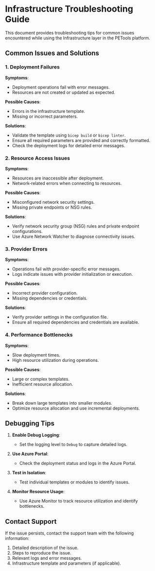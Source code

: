 # Infrastructure Troubleshooting Guide

This document provides troubleshooting tips for common issues encountered while using the Infrastructure layer in the PETools platform.

## Common Issues and Solutions

### 1. Deployment Failures

**Symptoms**:
- Deployment operations fail with error messages.
- Resources are not created or updated as expected.

**Possible Causes**:
- Errors in the infrastructure template.
- Missing or incorrect parameters.

**Solutions**:
- Validate the template using `bicep build` or `bicep linter`.
- Ensure all required parameters are provided and correctly formatted.
- Check the deployment logs for detailed error messages.

### 2. Resource Access Issues

**Symptoms**:
- Resources are inaccessible after deployment.
- Network-related errors when connecting to resources.

**Possible Causes**:
- Misconfigured network security settings.
- Missing private endpoints or NSG rules.

**Solutions**:
- Verify network security group (NSG) rules and private endpoint configurations.
- Use Azure Network Watcher to diagnose connectivity issues.

### 3. Provider Errors

**Symptoms**:
- Operations fail with provider-specific error messages.
- Logs indicate issues with provider initialization or execution.

**Possible Causes**:
- Incorrect provider configuration.
- Missing dependencies or credentials.

**Solutions**:
- Verify provider settings in the configuration file.
- Ensure all required dependencies and credentials are available.

### 4. Performance Bottlenecks

**Symptoms**:
- Slow deployment times.
- High resource utilization during operations.

**Possible Causes**:
- Large or complex templates.
- Inefficient resource allocation.

**Solutions**:
- Break down large templates into smaller modules.
- Optimize resource allocation and use incremental deployments.

## Debugging Tips

1. **Enable Debug Logging**:
   - Set the logging level to `Debug` to capture detailed logs.

2. **Use Azure Portal**:
   - Check the deployment status and logs in the Azure Portal.

3. **Test in Isolation**:
   - Test individual templates or modules to identify issues.

4. **Monitor Resource Usage**:
   - Use Azure Monitor to track resource utilization and identify bottlenecks.

## Contact Support

If the issue persists, contact the support team with the following information:

1. Detailed description of the issue.
2. Steps to reproduce the issue.
3. Relevant logs and error messages.
4. Infrastructure template and parameters (if applicable).
